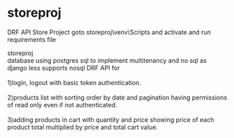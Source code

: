 # storeproj
DRF API Store Project
goto storeproj\venv\Scripts and activate and run requirements file

storeproj
<br>database using postgres sql to implement multitenancy and no sql as django less supports nosql DRF API for</br>
<br>1)login, logout with basic token authentication. </br>
<br>2)products list with sorting order by date and pagination having permissions of read only even if not authenticated.</br>
<br>3)adding products in cart with quantity and price showing price of each product total multiplied by price and total cart value.</br>
